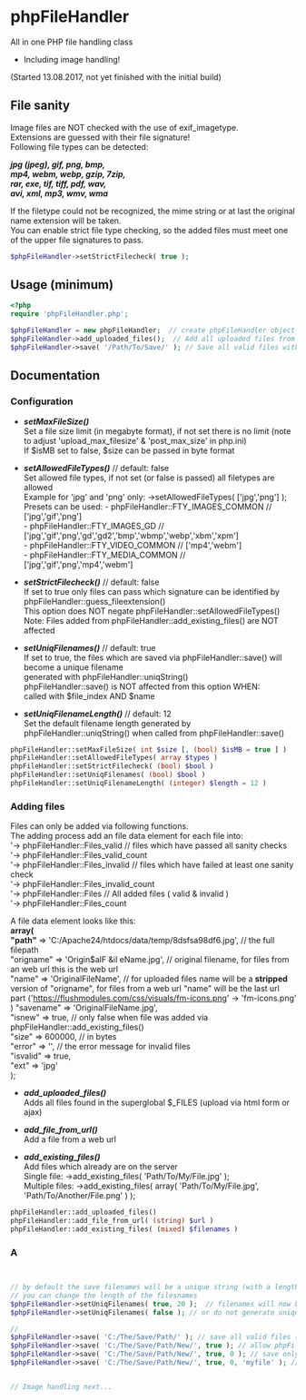 # phpFileHandler

All in one PHP file handling class  
- Including image handling!

(Started 13.08.2017, not yet finished with the initial build)

## File sanity

Image files are NOT checked with the use of exif_imagetype.  
Extensions are guessed with their file signature!  
Following file types can be detected:

**_jpg (jpeg), gif, png, bmp,  
mp4, webm, webp, gzip, 7zip,  
rar, exe, tif, tiff, pdf, wav,  
avi, xml, mp3, wmv, wma_**

If the filetype could not be recognized, the mime string or at last the original name extension will be taken.  
You can enable strict file type checking, so the added files must meet one of the upper file signatures to pass.

```php
$phpFileHandler->setStrictFilecheck( true );
```

## Usage (minimum)

```php
<?php
require 'phpFileHandler.php';

$phpFileHandler = new phpFileHandler;  // create phpFileHandler object
$phpFileHandler->add_uploaded_files();  // Add all uploaded files from the $_FILES superglobal 
$phpFileHandler->save( '/Path/To/Save/' ); // Save all valid files with a new unique name (12 characters long) to the given location 

```

## Documentation

### Configuration

- **_setMaxFileSize()_**  
	Set a file size limit (in megabyte format), if not set there is no limit (note to adjust 'upload_max_filesize' & 'post_max_size' in php.ini)  
	If $isMB set to false, $size can be passed in byte format  
	
- **_setAllowedFileTypes()_**	// default: false  
	Set allowed file types, if not set (or false is passed) all filetypes are allowed  
	Example for 'jpg' and 'png' only: ->setAllowedFileTypes( ['jpg','png'] );  
	Presets can be used:	- phpFileHandler::FTY_IMAGES_COMMON // ['jpg','gif','png']  
												- phpFileHandler::FTY_IMAGES_GD // ['jpg','gif','png','gd','gd2','bmp','wbmp','webp','xbm','xpm']  
												- phpFileHandler::FTY_VIDEO_COMMON // ['mp4','webm']  
												- phpFileHandler::FTY_MEDIA_COMMON // ['jpg','gif','png','mp4','webm']  
	
- **_setStrictFilecheck()_**	// default: false  
	If set to true only files can pass which signature can be identified by phpFileHandler::guess_fileextension()  
	This option does NOT negate phpFileHandler::setAllowedFileTypes()  
	Note: Files added from phpFileHandler::add_existing_files() are NOT affected  
	
- **_setUniqFilenames()_**	// default: true  
	If set to true, the files which are saved via phpFileHandler::save() will become a unique filename  
	generated with phpFileHandler::uniqString()  
	phpFileHandler::save() is NOT affected from this option WHEN:  
	called with $file_index AND $name  

- **_setUniqFilenameLength()_** // default: 12  
	Set the default filename length generated by phpFileHandler::uniqString() when called from phpFileHandler::save()  

```php
phpFileHandler::setMaxFileSize( int $size [, (bool) $isMB = true ] )
phpFileHandler::setAllowedFileTypes( array $types )
phpFileHandler::setStrictFilecheck( (bool) $bool )
phpFileHandler::setUniqFilenames( (bool) $bool )
phpFileHandler::setUniqFilenameLength( (integer) $length = 12 )
```

### Adding files

Files can only be added via following functions.  
The adding process add an file data element for each file into:  
	'->	phpFileHandler::Files_valid		// files which have passed all sanity checks  
		'-> phpFileHandler::Files_valid_count  
	'-> phpFileHandler::Files_invalid	// files which have failed at least one sanity check  
		'-> phpFileHandler::Files_invalid_count  
	'-> phpFileHandler::Files					// All added files ( valid & invalid )  
		'-> phpFileHandler::Files_count  

A file data element looks like this:  
**array(**  
	**"path"** => 'C:/Apache24/htdocs/data/temp/8dsfsa98df6.jpg', // the full filepath  
  "origname" => 'Origin$alF &il eName.jpg', // original filename, for files from an web url this is the web url  
  "name" => 'OriginalFileName',	// for uploaded files name will be a **stripped** version of "origname", for files from a web url "name" will be the last url part ('https://flushmodules.com/css/visuals/fm-icons.png' -> 'fm-icons.png' )
  "savename" => 'OriginalFileName.jpg',  
  "isnew" => true, // only false when file was added via phpFileHandler::add_existing_files()  
  "size" => 600000, // in bytes  
  "error" => '', // the error message for invalid files  
  "isvalid" => true,  
  "ext" => 'jpg'  
);

- **_add_uploaded_files()_**  
	Adds all files found in the superglobal $_FILES (upload via html form or ajax)  
	
- **_add_file_from_url()_**  
	Add a file from a web url  

- **_add_existing_files()_**  
	Add files which already are on the server  
	Single file:		->add_existing_files( 'Path/To/My/File.jpg' );  
	Multiple files:	->add_existing_files( array( 'Path/To/My/File.jpg', 'Path/To/Another/File.png' ) );  

```php
phpFileHandler::add_uploaded_files()
phpFileHandler::add_file_from_url( (string) $url )
phpFileHandler::add_existing_files( (mixed) $filenames )
```

### A

```php


// by default the save filenames will be a unique string (with a length of 12 characters)
// you can change the length of the filesnames
$phpFileHandler->setUniqFilenames( true, 20 );  // filenames will now be 20 characters long
$phpFileHandler->setUniqFilenames( false ); // or do not generate unique filenames, now the filenames will keep their original names

// 
$phpFileHandler->save( 'C:/The/Save/Path/' ); // save all valid files (phpFileHandler->Files_valid) to the given location
$phpFileHandler->save( 'C:/The/Save/Path/New/', true ); // allow phpFileHandler to create non existing paths (recursive)
$phpFileHandler->save( 'C:/The/Save/Path/New/', true, 0 ); // save only the file on index '0' to from phpFileHandler->Files_valid
$phpFileHandler->save( 'C:/The/Save/Path/New/', true, 0, 'myfile' ); // " and name it "myfile"


// Image handling next...

```
